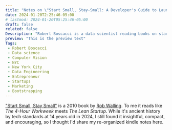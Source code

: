 ```yaml
---
title: "Notes on \"Start Small, Stay-Small: A Developer's Guide to Launching a Startup\""
date: 2024-01-20T2:25:46-05:00
# lastmod: 2024-01-20T05:25:46-05:00
draft: false
related: false
Description: "Robert Boscacci is a data scientist reading books on startups and micro-saas" # Keep to 150-160 chars
preview: "This is the preview text"
Tags:
 - Robert Boscacci
 - Data science
 - Computer Vision
 - NYC
 - New York City
 - Data Engineering
 - Entrepreneur
 - Startups
 - Marketing
 - Bootstrapping
---
```


["Start Small, Stay Small"](https://www.amazon.com/Start-Small-Stay-Developers-Launching-ebook/dp/B003YH9MMI/ref=sr_1_1?ie=UTF8&qid=1525801112&sr=8-1&keywords=start+small+stay+small) is a 2010 book by [Rob Walling](https://robwalling.com/). To me it reads like _The 4-Hour Workweek_ meets _The Lean Startup_. While it's ancient history by tech standards at 14 years old in 2024, I still found it insightful, compact, and encouraging, so I thought I'd share my re-organized kindle notes here.
